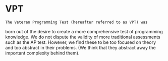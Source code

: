 # VPT
	The Veteran Programming Test (hereafter referred to as VPT) was
born out of the desire to create a more comprehensive test of programming
knowledge. We do not dispute the validity of more traditional assessments
such as the AP test. However, we find these to be too focused on theory
and too abstract in their problems. (We think that they abstract away
the important complexity behind them).
